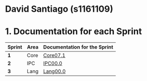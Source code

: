 **David Santiago** (s1161109)
===============================

# 1. Documentation for each Sprint


|Sprint  | Area | Documentation for the Sprint |
|--------|------|------------------------------|
| **1**  | Core | [Core07.1](sp1)         |
| **2**  | IPC  | [IPC00.0](sp2)         |																				
| **3**  | Lang | [Lang00.0](sp3)         |																			
